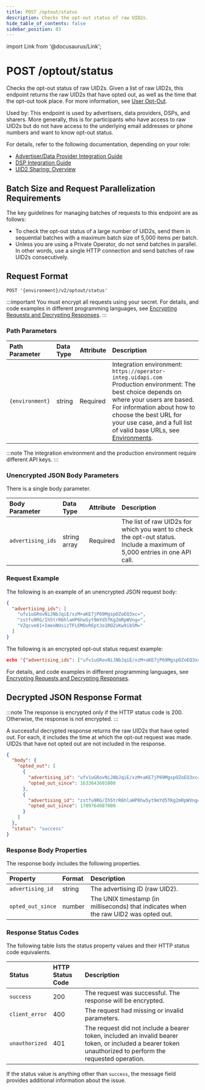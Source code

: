 ```yaml
---
title: POST /optout/status
description: Checks the opt-out status of raw UID2s.
hide_table_of_contents: false
sidebar_position: 03
---
```


import Link from '@docusaurus/Link';

# POST /optout/status

Checks the opt-out status of raw UID2s. Given a list of raw UID2s, this endpoint returns the raw UID2s that have opted out, as well as the time that the opt-out took place. For more information, see [User Opt-Out](../getting-started/gs-opt-out.md).

Used by: This endpoint is used by advertisers, data providers, DSPs, and sharers. More generally, this is for participants who have access to raw UID2s but do not have access to the underlying email addresses or phone numbers and want to know opt-out status.

For details, refer to the following documentation, depending on your role:

- [Advertiser/Data Provider Integration Guide](../guides/advertiser-dataprovider-guide.md)
- [DSP Integration Guide](../guides/dsp-guide.md)
- [UID2 Sharing: Overview](../sharing/sharing-overview)

## Batch Size and Request Parallelization Requirements

The key guidelines for managing batches of requests to this endpoint are as follows:

- To check the opt-out status of a large number of UID2s, send them in sequential batches with a maximum batch size of 5,000 items per batch.
- Unless you are using a Private Operator, do not send batches in parallel. In other words, use a single HTTP connection and send batches of raw UID2s consecutively.

## Request Format

`POST '{environment}/v2/optout/status'`

:::important
You must encrypt all requests using your secret. For details, and code examples in different programming languages, see [Encrypting Requests and Decrypting Responses](../getting-started/gs-encryption-decryption.md).
:::

### Path Parameters

| Path Parameter | Data Type | Attribute | Description |
| :--- | :--- | :--- | :--- |
| `{environment}` | string | Required | Integration environment: `https://operator-integ.uidapi.com`<br/>Production environment: The best choice depends on where your users are based. For information about how to choose the best URL for your use case, and a full list of valid base URLs, see [Environments](../getting-started/gs-environments.md). |

:::note
The integration environment and the production environment require different <Link href="../ref-info/glossary-uid#gl-api-key">API keys</Link>.
:::

### Unencrypted JSON Body Parameters

There is a single body parameter.

| Body Parameter | Data Type | Attribute | Description |
| :--- | :--- | :--- | :--- |
| `advertising_ids` |	string array |	Required |	The list of raw UID2s for which you want to check the opt-out status.<br/>Include a maximum of 5,000 entries in one API call. |

### Request Example

The following is an example of an unencrypted JSON request body:

```json
{
  "advertising_ids": [
    "ufv1uGRovNiJNbJqiE/xzM+aKE7jP69MgspOZoEQ3xc=",
    "zstfu9RG/Ih5trR6hlaHP6hw5yt9mYd5TKg2mRpWVng=",
    "VZqcve81+ImeoNUsizTFLEMOvREptJo1ROZvKw9ibSM="
  ]
}
```

The following is an encrypted opt-out status request example:

```json
echo '{"advertising_ids": ["ufv1uGRovNiJNbJqiE/xzM+aKE7jP69MgspOZoEQ3xc="]}' | python3 uid2_request.py https://prod.uidapi.com/v2/optout/status [Your-Client-API-Key] [Your-Client-Secret]
```

For details, and code examples in different programming languages, see [Encrypting Requests and Decrypting Responses](../getting-started/gs-encryption-decryption.md).

## Decrypted JSON Response Format

:::note
The response is encrypted only if the HTTP status code is 200. Otherwise, the response is not encrypted.
:::

A successful decrypted response returns the raw UID2s that have opted out. For each, it includes the time at which the opt-out request was made. UID2s that have not opted out are not included in the response.

```json
{
  "body": {
    "opted_out": [
      {
        "advertising_id": "ufv1uGRovNiJNbJqiE/xzM+aKE7jP69MgspOZoEQ3xc=",
        "opted_out_since": 1633643601000
      },
      {
        "advertising_id": "zstfu9RG/Ih5trR6hlaHP6hw5yt9mYd5TKg2mRpWVng=",
        "opted_out_since": 1709764087000
      }
    ]
  },
  "status": "success"
}
```

### Response Body Properties

The response body includes the following properties.

| Property | Format | Description |
| :--- | :--- | :--- |
| `advertising_id` | string | The <Link href="../ref-info/glossary-uid#gl-advertising-id">advertising ID</Link> (raw UID2). |
| `opted_out_since` | number | The UNIX timestamp (in milliseconds) that indicates when the raw UID2 was opted out. |

### Response Status Codes

The following table lists the status property values and their HTTP status code equivalents.

| Status | HTTP Status Code | Description |
| :--- | :--- | :--- |
| `success` | 200 | The request was successful. The response will be encrypted. |
| `client_error` | 400 | The request had missing or invalid parameters. |
| `unauthorized` | 401 | The request did not include a bearer token, included an invalid bearer token, or included a bearer token unauthorized to perform the requested operation. |

If the status value is anything other than `success`, the message field provides additional information about the issue.
